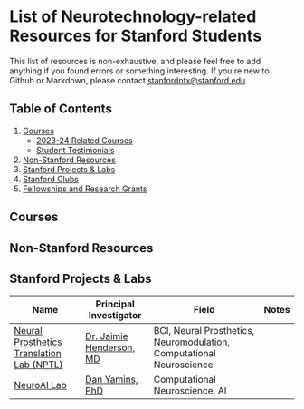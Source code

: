 # List of Neurotechnology-related Resources for Stanford Students

This list of resources is non-exhaustive, and please feel free to add anything if you found errors or something interesting. If you're new to Github or Markdown, please contact stanfordntx@stanford.edu. 

## Table of Contents

1. [Courses](#courses)
   * [2023-24 Related Courses](#courses2324)
   * [Student Testimonials](#studenttestimonials)
2. [Non-Stanford Resources](#externalresources)
3. [Stanford Projects & Labs](#labs)
4. [Stanford Clubs](#clubs)
5. [Fellowships and Research Grants](#researchfunding)

## Courses 

## Non-Stanford Resources

## Stanford Projects & Labs
| Name | Principal Investigator |           Field            |                Notes                |
| ---- | ---------------------- |--------------------------- | ----------------------------------- |
| [Neural Prosthetics Translation Lab (NPTL)](https://nptl.stanford.edu/) | [Dr. Jaimie Henderson, MD](https://profiles.stanford.edu/jaimie-henderson) | BCI, Neural Prosthetics, Neuromodulation, Computational Neuroscience |  |
| [NeuroAI Lab](https://neuroailab.stanford.edu/) | [Dan Yamins, PhD](https://stanford.edu/~yamins/) |	Computational Neuroscience, AI | |
